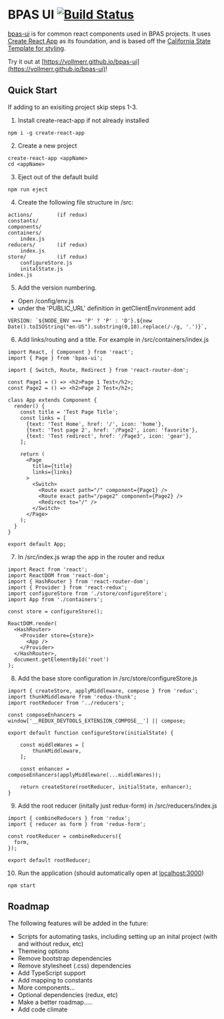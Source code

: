 # BPAS UI [![Build Status](https://travis-ci.org/vollmerr/bpas-ui.svg)](https://travis-ci.org/vollmerr/bpas-ui)

[bpas-ui](https://github.com/vollmerr/bpas-ui) is for common react components used in BPAS projects. It uses [Create React App](https://github.com/facebookincubator/create-react-app) as its foundation, and is based off the [California State Template for styling](http://beta.template.webtools.ca.gov/sample/).

Try it out at [https://vollmerr.github.io/bpas-ui](https://vollmerr.github.io/bpas-ui)!

## Quick Start

If adding to an exisiting project skip steps 1-3.

1. Install create-react-app if not already installed

```
npm i -g create-react-app
```

2. Create a new project

```
create-react-app <appName>
cd <appName>
```

3. Eject out of the default build

```
npm run eject
```

4. Create the following file structure in /src:
```
actions/        (if redux)
constants/
components/
containers/
    index.js
reducers/       (if redux)
    index.js
store/          (if redux)
    configureStore.js
    initalState.js
index.js
```

5. Add the version numbering.
* Open /config/env.js
* under the 'PUBLIC_URL' definition in getClientEnvironment add

```
VERSION: `${NODE_ENV === 'P' ? 'P' : 'D'}.${new Date().toISOString("en-US").substring(0,10).replace(/-/g, '.')}`,
```

6. Add links/routing and a title. For example in /src/containers/index.js

```
import React, { Component } from 'react';
import { Page } from 'bpas-ui';

import { Switch, Route, Redirect } from 'react-router-dom';

const Page1 = () => <h2>Page 1 Test</h2>;
const Page2 = () => <h2>Page 2 Test</h2>;

class App extends Component {
  render() {
    const title = 'Test Page Title';
    const links = [
      {text: 'Test Home', href: '/', icon: 'home'},
      {text: 'Test page 2', href: '/Page2', icon: 'favorite'},
      {text: 'Test redirect', href: '/Page3', icon: 'gear'},
    ];

    return (
      <Page 
        title={title}
        links={links}
      >
        <Switch>
          <Route exact path="/" component={Page1} />
          <Route exact path="/page2" component={Page2} />
          <Redirect to="/" />
        </Switch>
      </Page>
    );
  }
}

export default App;
```

7. In /src/index.js wrap the app in the router and redux

```
import React from 'react';
import ReactDOM from 'react-dom';
import { HashRouter } from 'react-router-dom';
import { Provider } from 'react-redux';
import configureStore from './store/configureStore';
import App from './containers';

const store = configureStore();

ReactDOM.render(
  <HashRouter>
    <Provider store={store}>
      <App />
    </Provider>
  </HashRouter>, 
  document.getElementById('root')
);
```

8. Add the base store configuration in /src/store/configureStore.js

```
import { createStore, applyMiddleware, compose } from 'redux';
import thunkMiddleware from 'redux-thunk';
import rootReducer from '../reducers';

const composeEnhancers = window['__REDUX_DEVTOOLS_EXTENSION_COMPOSE__'] || compose;

export default function configureStore(initialState) {

    const middleWares = [
        thunkMiddleware,
    ];

    const enhancer = composeEnhancers(applyMiddleware(...middleWares));

    return createStore(rootReducer, initialState, enhancer);
}
```

9. Add the root reducer (initally just redux-form) in /src/reducers/index.js

```
import { combineReducers } from 'redux';
import { reducer as form } from 'redux-form';

const rootReducer = combineReducers({
  form,
});

export default rootReducer;
```

10. Run the application (should automatically open at [localhost:3000](http://localhost:3000))

```
npm start
```

## Roadmap

The following features will be added in the future:
* Scripts for automating tasks, including setting up an inital project (with and without redux, etc)
* Themeing options
* Remove bootstrap dependencies
* Remove stylesheet (.css) dependencies
* Add TypeScript support
* Add mapping to constants
* More components...
* Optional dependencies (redux, etc)
* Make a better roadmap.....
* Add code climate
